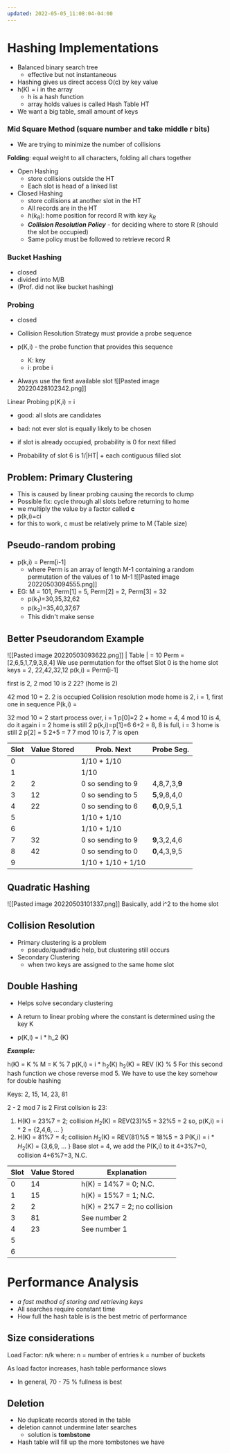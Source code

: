 ```yaml
---
updated: 2022-05-05_11:08:04-04:00
---
```

# Hashing Implementations
* Balanced binary search tree
	* effective but not instantaneous
* Hashing gives us direct access O(c) by key value
* h(K) = i in the array
	* h is a hash function
	* array holds values is called Hash Table HT
* We want a big table, small amount of keys
### Mid Square Method (square number and take middle r bits)
* We are trying to minimize the number of collisions


**Folding**: equal weight to all characters, folding all chars together

* Open Hashing 
	* store collisions outside the HT
	* Each slot is head of a linked list
* Closed Hashing
	* store collisions at another slot in the HT
	* All records are in the HT
	* $h(k_{R})$: home position for record R with key $k_{R}$
	* ***Collision Resolution Policy*** - for deciding where to store R (should the slot be occupied) 
	* Same policy must be followed to retrieve record R


### Bucket Hashing
* closed
* divided into M/B 
* (Prof. did not like bucket hashing)

### Probing
* closed
* Collision Resolution Strategy must provide a probe sequence
* p(K,i) - the probe function that provides this sequence 
	* K: key
	* i: probe i

* Always use the first available slot
![[Pasted image 20220428102342.png]]

Linear Probing
p(K,i) = i

* good: all slots are candidates
* bad: not ever slot is equally likely to be chosen

* if slot is already occupied, probability is 0 for next filled

* Probability of slot 6 is 1/|HT| + each contiguous filled slot 

## Problem: Primary Clustering 
* This is caused by linear probing causing the records to clump
* Possible fix: cycle through all slots before returning to home
* we multiply the value by a factor called **c**
* p(k,i)=ci
* for this to work, c must be relatively prime to M (Table size)

## Pseudo-random probing
* p(k,i) = Perm[i-1]
	* where Perm is an array of length M-1 containing a random permutation of the values of 1 to M-1
![[Pasted image 20220503094555.png]]
* EG: M = 101, Perm[1] = 5, Perm[2] = 2, Perm[3] = 32
	* p(k$_{1}$)=30,35,32,62
	* p(k$_{2}$)=35,40,37,67
	* This didn't make sense


## Better Pseudorandom Example
![[Pasted image 20220503093622.png]]
| Table | = 10
Perm = [2,6,5,1,7,9,3,8,4]
We use permutation for the offset
Slot 0 is the home slot
keys = 2, 22,42,32,12
p(k,i) = Perm[i-1]

first is 2, 2 mod 10 is 2
22? (home is 2)

42 mod 10 = 2. 
2 is occupied
Collision resolution mode
home is 2, i = 1, first one in sequence
P(k,i) = 

32 mod 10 = 2
start process over, i = 1
p[0]=2
2 + home = 4, 4 mod 10 is 4, do it again
i = 2
home is still 2
p(k,i)=p[1]=6
6+2 = 8, 8 is full,
i = 3
home is still 2 
p[2] = 5
2+5 = 7
7 mod 10 is 7, 7 is open



| Slot | Value Stored | Prob. Next         | Probe Seg.    |
| ---- | ------------ | ------------------ | ------------- |
| 0    |              | 1/10 + 1/10        |               |
| 1    |              | 1/10               |               |
| 2    | 2            | 0 so sending to 9  | 4,8,7,3,**9** |
| 3    | 12           | 0 so sending to 5  | **5**,9,8,4,0 |
| 4    | 22           | 0 so sending to 6  | **6**,0,9,5,1 |
| 5    |              | 1/10 + 1/10        |               |
| 6    |              | 1/10 + 1/10        |               |
| 7    | 32           | 0 so sending to 9  | **9**,3,2,4,6 |
| 8    | 42           | 0 so sending to 0  | **0**,4,3,9,5 |
| 9    |              | 1/10 + 1/10 + 1/10 |               |


## Quadratic Hashing
![[Pasted image 20220503101337.png]]
Basically, add i^2 to the home slot

## Collision Resolution
* Primary clustering is a problem
	* pseudo/quadradic help, but clustering still occurs 
* Secondary Clustering
	* when two keys are assigned to the same home slot

## Double Hashing
* Helps solve secondary clustering
* A return to linear probing where the constant is determined using the key K

* p(K,i) = i * h_2 (K)

***Example:***

h(K) = K % M
     = K % 7
p(K,i) = i * h$_{2}$(K)
h$_{2}$(K) = REV (K) % 5
For this second hash function we chose reverse mod 5. We have to use the key somehow for double hashing

Keys: 2, 15, 14, 23, 81

2 - 2 mod 7 is 2
First collsion is 23:
1. H(K) = 23%7 = 2; collision
   $H_{2}$(K) = REV(23)%5 = 32%5 = 2
   so, p(K,i) = i * 2 = {2,4,6, ... }
2. H(K) = 81%7 = 4; collision
   $H_{2}$(K) = REV(81)%5 = 18%5 = 3
   P(K,i) = i * $H_{2}$(K) = {3,6,9, ... }
   Base slot = 4, we add the P(K,i) to it
   4+3%7=0, collision
   4+6%7=3, N.C.

| Slot | Value Stored | Explanation                  |
| ---- | ------------ | ---------------------------- |
| 0    | 14           | h(K) = 14%7 = 0; N.C.        |
| 1    | 15           | h(K) = 15%7 = 1; N.C.        |
| 2    | 2            | h(K) = 2%7 = 2; no collision |
| 3    | 81           | See number 2                 |
| 4    | 23           | See number 1                 | 
| 5    |              |                              |
| 6    |              |                              |


# Performance Analysis
* *a fast method of storing and retrieving keys*
* All searches require constant time
* How full the hash table is is the best metric of performance
## Size considerations

Load Factor: n/k where:
n = number of entries
k = number of buckets

As load factor increases, hash table performance slows

* In general, 70 - 75 % fullness is best

## Deletion
* No duplicate records stored in the table
* deletion cannot undermine later searches
	* solution is **tombstone**
* Hash table will fill up the more tombstones we have
